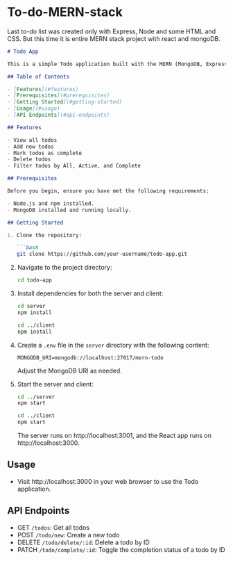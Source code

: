 # To-do-MERN-stack
Last to-do list was created only with Express, Node and some HTML and CSS. But this time it is entire MERN stack project with react and mongoDB.


```markdown
# Todo App

This is a simple Todo application built with the MERN (MongoDB, Express, React, Node.js) stack.

## Table of Contents

- [Features](#features)
- [Prerequisites](#prerequisites)
- [Getting Started](#getting-started)
- [Usage](#usage)
- [API Endpoints](#api-endpoints)

## Features

- View all todos
- Add new todos
- Mark todos as complete
- Delete todos
- Filter todos by All, Active, and Complete

## Prerequisites

Before you begin, ensure you have met the following requirements:

- Node.js and npm installed.
- MongoDB installed and running locally.

## Getting Started

1. Clone the repository:

   ```bash
   git clone https://github.com/your-username/todo-app.git
   ```

2. Navigate to the project directory:

   ```bash
   cd todo-app
   ```

3. Install dependencies for both the server and client:

   ```bash
   cd server
   npm install

   cd ../client
   npm install
   ```

4. Create a `.env` file in the `server` directory with the following content:

   ```env
   MONGODB_URI=mongodb://localhost:27017/mern-todo
   ```

   Adjust the MongoDB URI as needed.

5. Start the server and client:

   ```bash
   cd ../server
   npm start

   cd ../client
   npm start
   ```

   The server runs on http://localhost:3001, and the React app runs on http://localhost:3000.

## Usage

- Visit http://localhost:3000 in your web browser to use the Todo application.

## API Endpoints

- GET `/todos`: Get all todos
- POST `/todo/new`: Create a new todo
- DELETE `/todo/delete/:id`: Delete a todo by ID
- PATCH `/todo/complete/:id`: Toggle the completion status of a todo by ID

